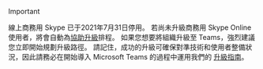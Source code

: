 > [!IMPORTANT]
> 線上商務用 Skype 已于2021年7月31日停用。 若尚未升級商務用 Skype Online 使用者，將會自動為[協助升級](/microsoftteams/upgrade-assisted)排程。 如果您想要將組織升級至 Teams，強烈建議您立即開始規劃升級路徑。 請記住，成功的升級可確保對準技術和使用者整備狀況，因此請務必在開始導入 Microsoft Teams 的過程中運用我們的 [升級指南](/microsoftteams/upgrade-start-here)。
